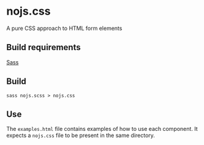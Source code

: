 nojs.css
========

A pure CSS approach to HTML form elements

Build requirements
------------------
[Sass](http://sass-lang.com/)

Build
-----
`sass nojs.scss > nojs.css`

Use
---
The `examples.html` file contains examples of how to use each component. It expects a `nojs.css` file to be present in the same directory.
